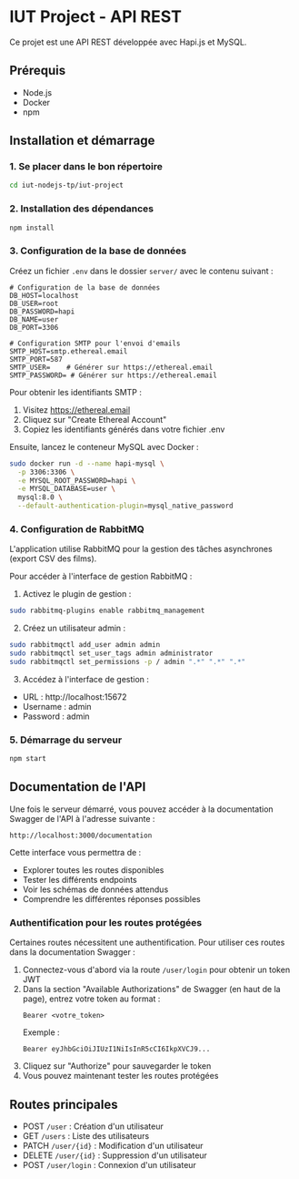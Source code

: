 # IUT Project - API REST

Ce projet est une API REST développée avec Hapi.js et MySQL.

## Prérequis

- Node.js
- Docker
- npm

## Installation et démarrage

### 1. Se placer dans le bon répertoire

```bash
cd iut-nodejs-tp/iut-project
```

### 2. Installation des dépendances

```bash
npm install
```

### 3. Configuration de la base de données

Créez un fichier `.env` dans le dossier `server/` avec le contenu suivant :

```env
# Configuration de la base de données
DB_HOST=localhost
DB_USER=root
DB_PASSWORD=hapi
DB_NAME=user
DB_PORT=3306

# Configuration SMTP pour l'envoi d'emails
SMTP_HOST=smtp.ethereal.email
SMTP_PORT=587
SMTP_USER=    # Générer sur https://ethereal.email
SMTP_PASSWORD= # Générer sur https://ethereal.email
```

Pour obtenir les identifiants SMTP :
1. Visitez https://ethereal.email
2. Cliquez sur "Create Ethereal Account"
3. Copiez les identifiants générés dans votre fichier .env

Ensuite, lancez le conteneur MySQL avec Docker :

```bash
sudo docker run -d --name hapi-mysql \
  -p 3306:3306 \
  -e MYSQL_ROOT_PASSWORD=hapi \
  -e MYSQL_DATABASE=user \
  mysql:8.0 \
  --default-authentication-plugin=mysql_native_password
```

### 4. Configuration de RabbitMQ

L'application utilise RabbitMQ pour la gestion des tâches asynchrones (export CSV des films).

Pour accéder à l'interface de gestion RabbitMQ :
1. Activez le plugin de gestion :
```bash
sudo rabbitmq-plugins enable rabbitmq_management
```

2. Créez un utilisateur admin :
```bash
sudo rabbitmqctl add_user admin admin
sudo rabbitmqctl set_user_tags admin administrator
sudo rabbitmqctl set_permissions -p / admin ".*" ".*" ".*"
```

3. Accédez à l'interface de gestion :
- URL : http://localhost:15672
- Username : admin
- Password : admin

### 5. Démarrage du serveur

```bash
npm start
```

## Documentation de l'API

Une fois le serveur démarré, vous pouvez accéder à la documentation Swagger de l'API à l'adresse suivante :

```
http://localhost:3000/documentation
```

Cette interface vous permettra de :
- Explorer toutes les routes disponibles
- Tester les différents endpoints
- Voir les schémas de données attendus
- Comprendre les différentes réponses possibles

### Authentification pour les routes protégées

Certaines routes nécessitent une authentification. Pour utiliser ces routes dans la documentation Swagger :

1. Connectez-vous d'abord via la route `/user/login` pour obtenir un token JWT
2. Dans la section "Available Authorizations" de Swagger (en haut de la page), entrez votre token au format :
   ```
   Bearer <votre_token>
   ```
   Exemple :
   ```
   Bearer eyJhbGciOiJIUzI1NiIsInR5cCI6IkpXVCJ9...
   ```
3. Cliquez sur "Authorize" pour sauvegarder le token
4. Vous pouvez maintenant tester les routes protégées

## Routes principales

- POST `/user` : Création d'un utilisateur
- GET `/users` : Liste des utilisateurs 
- PATCH `/user/{id}` : Modification d'un utilisateur 
- DELETE `/user/{id}` : Suppression d'un utilisateur 
- POST `/user/login` : Connexion d'un utilisateur
